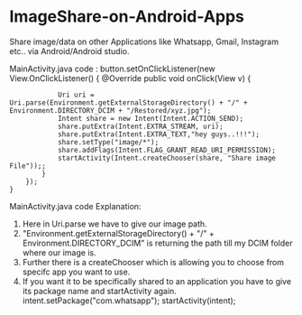 # ImageShare-on-Android-Apps
Share image/data on other Applications like Whatsapp, Gmail, Instagram etc.. via Android/Android studio.


MainActivity.java code : 
button.setOnClickListener(new View.OnClickListener() {
            @Override
            public void onClick(View v) {

                Uri uri = Uri.parse(Environment.getExternalStorageDirectory() + "/" + Environment.DIRECTORY_DCIM + "/Restored/xyz.jpg");
                Intent share = new Intent(Intent.ACTION_SEND);
                share.putExtra(Intent.EXTRA_STREAM, uri);
                share.putExtra(Intent.EXTRA_TEXT,"hey guys..!!!");
                share.setType("image/*");
                share.addFlags(Intent.FLAG_GRANT_READ_URI_PERMISSION);
                startActivity(Intent.createChooser(share, "Share image File"));;
            }
        });
    }

MainActivity.java code Explanation:
1. Here in Uri.parse we have to give our image path.
2. "Environment.getExternalStorageDirectory() + "/" + Environment.DIRECTORY_DCIM" is returning the path till my DCIM folder where our image    is. 
3. Further there is a createChooser which is allowing you to choose from specifc app you want to use.
4. If you want it to be specifically shared to an application you have to give its package name and startActivity again.
    intent.setPackage("com.whatsapp");
            startActivity(intent);


